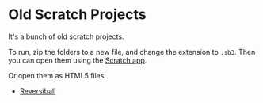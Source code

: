 # Old Scratch Projects

It's a bunch of old scratch projects.

To run, zip the folders to a new file, and change the extension to `.sb3`. Then you can open them using the [Scratch app](https://scratch.mit.edu/download).

Or open them as HTML5 files:

* [Reversiball](reversiball.html)
